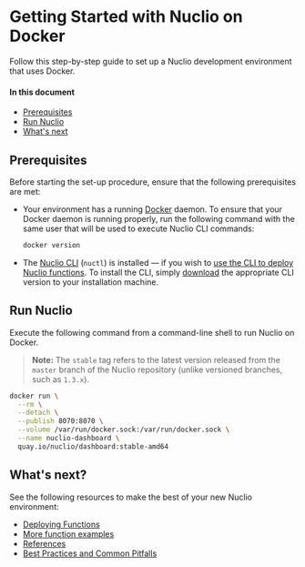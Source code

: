 # Getting Started with Nuclio on Docker

Follow this step-by-step guide to set up a Nuclio development environment that uses Docker.

#### In this document

- [Prerequisites](#prerequisites)
- [Run Nuclio](#run-nuclio)
- [What's next](#whats-next)

## Prerequisites

Before starting the set-up procedure, ensure that the following prerequisites are met:

- Your environment has a running [Docker](https://docker.com) daemon.
    To ensure that your Docker daemon is running properly, run the following command with the same user that will be used to execute Nuclio CLI commands:
    ```sh
    docker version
    ```

- The [Nuclio CLI](../../reference/nuctl/nuctl.md) (`nuctl`) is installed &mdash; if you wish to [use the CLI to deploy Nuclio functions](#deploy-a-function-with-the-nuclio-cli-nuctl).
    To install the CLI, simply [download](https://github.com/nuclio/nuclio/releases) the appropriate CLI version to your installation machine.

<a id="run-nuclio"></a>
## Run Nuclio

Execute the following command from a command-line shell to run Nuclio on Docker.
> **Note:** The `stable` tag refers to the latest version released from the `master` branch of the Nuclio repository (unlike versioned branches, such as `1.3.x`).
```sh
docker run \
  --rm \
  --detach \
  --publish 8070:8070 \
  --volume /var/run/docker.sock:/var/run/docker.sock \
  --name nuclio-dashboard \
  quay.io/nuclio/dashboard:stable-amd64
```

## What's next?

See the following resources to make the best of your new Nuclio environment:

- [Deploying Functions](../../tasks/deploying-functions.md)
- [More function examples](../../examples/README.md)
- [References](../../reference/index)
- [Best Practices and Common Pitfalls](../../concepts/best-practices-and-common-pitfalls.md)
